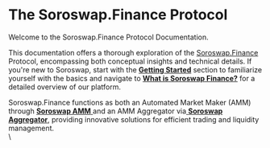 # The Soroswap.Finance Protocol

Welcome to the Soroswap.Finance Protocol Documentation.

This documentation offers a thorough exploration of the [Soroswap.Finance ](./)Protocol, encompassing both conceptual insights and technical details. If you're new to Soroswap, start with the [**Getting Started**](https://docs.soroswap.finance/readme/getting-started) section to familiarize yourself with the basics and navigate to [**What is Soroswap Finance?**](https://docs.soroswap.finance/readme/what-is-soroswap-finance) for a detailed overview of our platform.

Soroswap.Finance functions as both an Automated Market Maker (AMM) through [**Soroswap AMM** ](https://docs.soroswap.finance/01-protocol-overview)and an AMM Aggregator via[ **Soroswap Aggregator**](https://docs.soroswap.finance/soroswap-aggregator), providing innovative solutions for efficient trading and liquidity management.\
\
